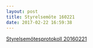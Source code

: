 ```yaml
---
layout: post
title: Styrelsemöte 160221
date: 2017-02-22 16:59:38
---
```


<a href="/assets/2017/02/Styrelsemötesprotokoll-Fristad-20160221.pdf">Styrelsemötesprotokoll 20160221</a>